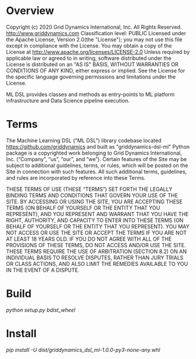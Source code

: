 
# Overview

Copyright (c) 2020 Grid Dynamics International, Inc. All Rights Reserved.
http://www.griddynamics.com
Classification level: PUBLIC
Licensed under the Apache License, Version 2.0(the "License");
you may not use this file except in compliance with the License.
You may obtain a copy of the License at http://www.apache.org/licenses/LICENSE-2.0
Unless required by applicable law or agreed to in writing, software
distributed under the License is distributed on an "AS IS" BASIS,
WITHOUT WARRANTIES OR CONDITIONS OF ANY KIND, either express or implied.
See the License for the specific language governing permissions and limitations under the License.

ML DSL provides classes and methods as entry-points to ML platform infrastructure and Data Science pipeline execution.

# Terms
The Machine Learning DSL ("ML DSL") library codebase located https://github.com/griddynamics and built
as "griddynamics-dsl-ml" Python package is a copyrighted work belonging to Grid Dynamics International, Inc.
(“Company”, “us”, “our”, and “we”).
Certain features of the Site may be subject to additional guidelines, terms, or rules,
which will be posted on the Site in connection with such features.
All such additional terms, guidelines, and rules are incorporated by reference into these Terms.


THESE TERMS OF USE (THESE “TERMS”) SET FORTH THE LEGALLY BINDING TERMS AND CONDITIONS THAT GOVERN YOUR USE OF THE SITE. BY ACCESSING OR USING THE SITE,
YOU ARE ACCEPTING THESE TERMS (ON BEHALF OF YOURSELF OR THE ENTITY THAT YOU REPRESENT),
AND YOU REPRESENT AND WARRANT THAT YOU HAVE THE RIGHT, AUTHORITY, AND CAPACITY TO ENTER INTO THESE TERMS
(ON BEHALF OF YOURSELF OR THE ENTITY THAT YOU REPRESENT). YOU MAY NOT ACCESS OR USE THE SITE OR ACCEPT THE TERMS
IF YOU ARE NOT AT LEAST 18 YEARS OLD. IF YOU DO NOT AGREE WITH ALL OF THE PROVISIONS OF THESE TERMS, DO NOT ACCESS AND/OR USE THE SITE.
THESE TERMS REQUIRE THE USE OF ARBITRATION (SECTION 8.2) ON AN INDIVIDUAL BASIS TO RESOLVE DISPUTES,
RATHER THAN JURY TRIALS OR CLASS ACTIONS, AND ALSO LIMIT THE REMEDIES AVAILABLE TO YOU IN THE EVENT OF A DISPUTE.

# Build

*python setup.py bdist_wheel*


# Install

*pip install -U dist/griddynamics_dsl_ml-1.0.0-py3-none-any.whl*